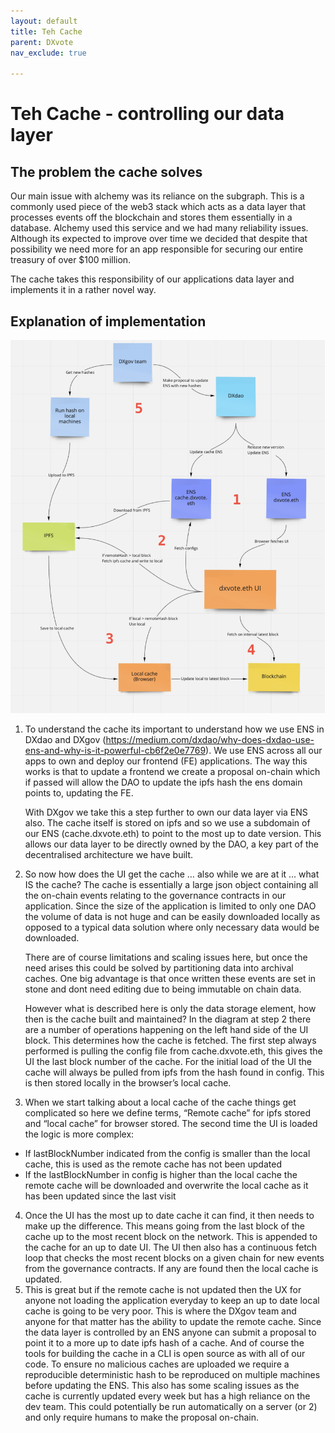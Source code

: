 ```yaml
---
layout: default
title: Teh Cache
parent: DXvote
nav_exclude: true

---
```


# Teh Cache - controlling our data layer

## The problem the cache solves

Our main issue with alchemy was its reliance on the subgraph. This is a commonly used piece of the web3 stack which acts as a data layer that processes events off the blockchain and stores them essentially in a database. Alchemy used this service and we had many reliability issues. Although its expected to improve over time we decided that despite that possibility we need more for an app responsible for securing our entire treasury of over $100 million. 

The cache takes this responsibility of our applications data layer and implements it in a rather novel way. 

## Explanation of implementation

![Wallet architecture](/assets/images/dxgov/cacheArch.png)

1. To understand the cache its important to understand how we use ENS in DXdao and DXgov (https://medium.com/dxdao/why-does-dxdao-use-ens-and-why-is-it-powerful-cb6f2e0e7769). We use ENS across all our apps to own and deploy our frontend (FE) applications. The way this works is that to update a frontend we create a proposal on-chain which if passed will allow the DAO to update the ipfs hash the ens domain points to, updating the FE. 

    With DXgov we take this a step further to own our data layer via ENS also. The cache itself is stored on ipfs and so we use a subdomain of our ENS (cache.dxvote.eth) to point to the most up to date version. This allows our data layer to be directly owned by the DAO, a key part of the decentralised architecture we have built.

2. So now how does the UI get the cache … also while we are at it … what IS the cache? The cache is essentially a large json object containing all the on-chain events relating to the governance contracts in our application. Since the size of the application is limited to only one DAO the volume of data is not huge and can be easily downloaded locally as opposed to a typical data solution where only necessary data would be downloaded. 

    There are of course limitations and scaling issues here, but once the need arises this could be solved by partitioning data into archival caches. One big advantage is that once written these events are set in stone and dont need editing due to being immutable on chain data. 

    However what is described here is only the data storage element, how then is the cache built and maintained? In the diagram at step 2 there are a number of operations happening on the left hand side of the UI block. This determines how the cache is fetched. The first step always performed is pulling the config file from cache.dxvote.eth, this gives the UI the last block number of the cache. For the initial load of the UI the cache will always be pulled from ipfs from the hash found in config. This is then stored locally in the browser’s local cache. 

3. When we start talking about a local cache of the cache things get complicated so here we define terms, “Remote cache” for ipfs stored and “local cache” for browser stored.
The second time the UI is loaded the logic is more complex:
- If lastBlockNumber indicated from the config is smaller than the local cache, this is used as the remote cache has not been updated
- If the lastBlockNumber in config is higher than the local cache the remote cache will be downloaded and overwrite the local cache as it has been updated since the last visit
4. Once the UI has the most up to date cache it can find, it then needs to make up the difference. This means going from the last block of the cache up to the most recent block on the network. This is appended to the cache for an up to date UI.
The UI then also has a continuous fetch loop that checks the most recent blocks on a given chain for new events from the governance contracts. If any are found then the local cache is updated.
5. This is great but if the remote cache is not updated then the UX for anyone not loading the application everyday to keep an up to date local cache is going to be very poor. This is where the DXgov team and anyone for that matter has the ability to update the remote cache. Since the data layer is controlled by an ENS anyone can submit a proposal to point it to a more up to date ipfs hash of a cache. And of course the tools for building the cache in a CLI is open source as with all of our code. To ensure no malicious caches are uploaded we require a reproducible deterministic hash to be reproduced on multiple machines before updating the ENS. 
This also has some scaling issues as the cache is currently updated every week but has a high reliance on the dev team. This could potentially be run automatically on a server (or 2) and only require humans to make the proposal on-chain. 
